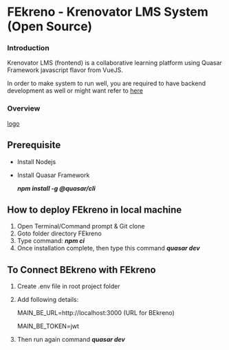# FEkreno - Krenovator LMS System (Open Source)

### Introduction

Krenovator LMS (frontend) is a collaborative learning platform using Quasar Framework javascript flavor from VueJS.

In order to make system to run well, you are required to have backend development as well or might want refer to [here]()



### Overview
[logo]()



## Prerequisite

- Install Nodejs

- Install Quasar Framework

  ***npm install -g @quasar/cli***



## How to deploy FEkreno in local machine

1. Open Terminal/Command prompt & Git clone
2. Goto folder directory FEkreno
3. Type command: ***npm ci***
4. Once installation complete, then type this command ***quasar dev***



## To Connect BEkreno with FEkreno

1. Create .env file in root project folder

2. Add following details:

   MAIN_BE_URL=http://localhost:3000 (URL for BEkreno)

   MAIN_BE_TOKEN=jwt

3. Then run again command ***quasar dev*** 


